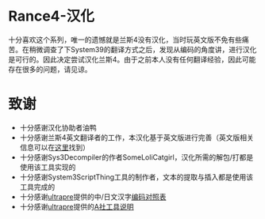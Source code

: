 # Rance4-汉化

十分喜欢这个系列，唯一的遗憾就是兰斯4没有汉化，当时玩英文版不免有些痛苦。在稍微调查了下System39的翻译方式之后，发现从编码的角度讲，进行汉化是可行的。因此决定尝试汉化兰斯4。由于之前本人没有任何翻译经验，因此可能存在很多的问题，请见谅。

# 致谢
- 十分感谢汉化协助者油鸭
- 十分感谢兰斯4英文翻译者的工作，本汉化基于英文版进行完善（英文版相关信息可以在<a href="https://alicesoft.fandom.com/wiki/Translation_project">这里</a>找到）
- 十分感谢Sys3Decompiler的作者SomeLoliCatgirl，汉化所需的解包/打都是使用该工具实现的
- 十分感谢System3ScriptThing工具的制作者，文本的提取与插入都是使用该工具完成的
- 十分感谢<a href="https://github.com/ultrapre">ultrapre</a>提供的中/日文汉字<a href="https://github.com/ultrapre/GBK_SJIS/blob/master/gbksjisTBL/%E6%9C%80%E7%BB%88%E7%89%88/%E6%9C%80%E7%BB%88%E7%89%88%E8%87%AA%E8%BD%AC%E6%8D%A2%E6%80%BB%E8%A1%A8(%E5%8D%95%E5%AD%97%E5%B7%AE%E5%BC%82).tbl">编码对照表</a>
- 十分感谢<a href="https://github.com/ultrapre">ultrapre</a>提供的<a href="">A社工具说明</a>
